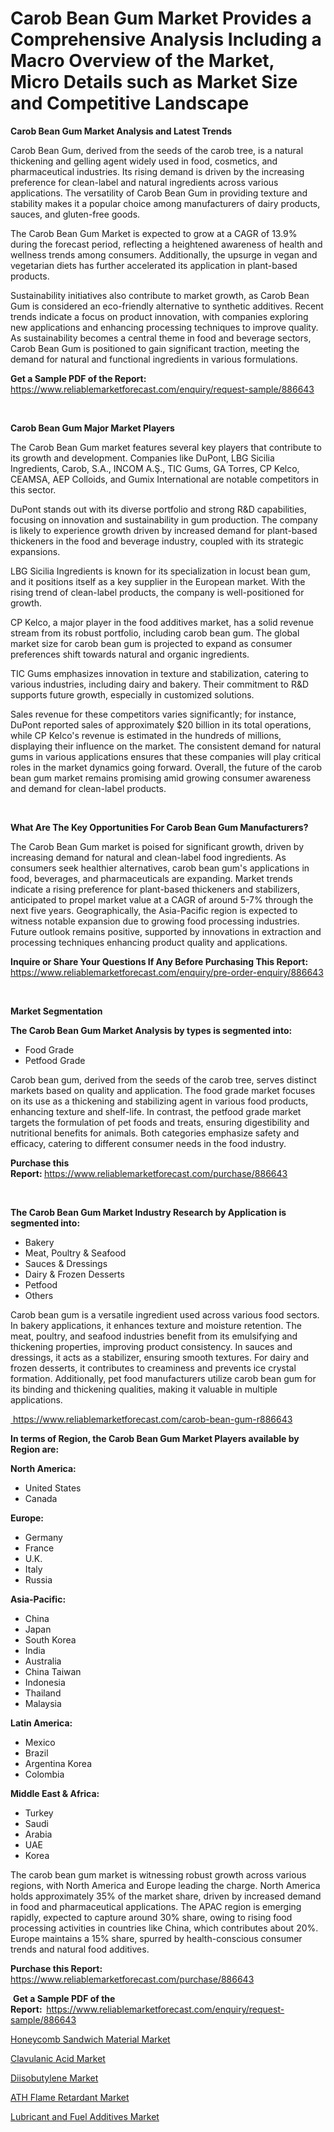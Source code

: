 <p><h1>Carob Bean Gum Market Provides a Comprehensive Analysis Including a Macro Overview of the Market, Micro Details such as Market Size and Competitive Landscape</h1></p><p><strong>Carob Bean Gum Market Analysis and Latest Trends</strong></p>
<p><p>Carob Bean Gum, derived from the seeds of the carob tree, is a natural thickening and gelling agent widely used in food, cosmetics, and pharmaceutical industries. Its rising demand is driven by the increasing preference for clean-label and natural ingredients across various applications. The versatility of Carob Bean Gum in providing texture and stability makes it a popular choice among manufacturers of dairy products, sauces, and gluten-free goods.</p><p>The Carob Bean Gum Market is expected to grow at a CAGR of 13.9% during the forecast period, reflecting a heightened awareness of health and wellness trends among consumers. Additionally, the upsurge in vegan and vegetarian diets has further accelerated its application in plant-based products. </p><p>Sustainability initiatives also contribute to market growth, as Carob Bean Gum is considered an eco-friendly alternative to synthetic additives. Recent trends indicate a focus on product innovation, with companies exploring new applications and enhancing processing techniques to improve quality. As sustainability becomes a central theme in food and beverage sectors, Carob Bean Gum is positioned to gain significant traction, meeting the demand for natural and functional ingredients in various formulations.</p></p>
<p><strong>Get a Sample PDF of the Report:&nbsp;</strong> <a href="https://www.reliablemarketforecast.com/enquiry/request-sample/886643?utm_campaign=1097&utm_medium=2&utm_source=Github&utm_content=ia&utm_term=31032025&utm_id=carob-bean-gum">https://www.reliablemarketforecast.com/enquiry/request-sample/886643</a></p>
<p>&nbsp;</p>
<p><strong>Carob Bean Gum Major Market Players</strong></p>
<p><p>The Carob Bean Gum market features several key players that contribute to its growth and development. Companies like DuPont, LBG Sicilia Ingredients, Carob, S.A., INCOM A.Ş., TIC Gums, GA Torres, CP Kelco, CEAMSA, AEP Colloids, and Gumix International are notable competitors in this sector.</p><p>DuPont stands out with its diverse portfolio and strong R&D capabilities, focusing on innovation and sustainability in gum production. The company is likely to experience growth driven by increased demand for plant-based thickeners in the food and beverage industry, coupled with its strategic expansions.</p><p>LBG Sicilia Ingredients is known for its specialization in locust bean gum, and it positions itself as a key supplier in the European market. With the rising trend of clean-label products, the company is well-positioned for growth. </p><p>CP Kelco, a major player in the food additives market, has a solid revenue stream from its robust portfolio, including carob bean gum. The global market size for carob bean gum is projected to expand as consumer preferences shift towards natural and organic ingredients.</p><p>TIC Gums emphasizes innovation in texture and stabilization, catering to various industries, including dairy and bakery. Their commitment to R&D supports future growth, especially in customized solutions.</p><p>Sales revenue for these competitors varies significantly; for instance, DuPont reported sales of approximately $20 billion in its total operations, while CP Kelco's revenue is estimated in the hundreds of millions, displaying their influence on the market. The consistent demand for natural gums in various applications ensures that these companies will play critical roles in the market dynamics going forward. Overall, the future of the carob bean gum market remains promising amid growing consumer awareness and demand for clean-label products.</p></p>
<p>&nbsp;</p>
<p><strong>What Are The Key Opportunities For Carob Bean Gum Manufacturers?</strong></p>
<p><p>The Carob Bean Gum market is poised for significant growth, driven by increasing demand for natural and clean-label food ingredients. As consumers seek healthier alternatives, carob bean gum's applications in food, beverages, and pharmaceuticals are expanding. Market trends indicate a rising preference for plant-based thickeners and stabilizers, anticipated to propel market value at a CAGR of around 5-7% through the next five years. Geographically, the Asia-Pacific region is expected to witness notable expansion due to growing food processing industries. Future outlook remains positive, supported by innovations in extraction and processing techniques enhancing product quality and applications.</p></p>
<p><strong>Inquire or Share Your Questions If Any Before Purchasing This Report:</strong> <a href="https://www.reliablemarketforecast.com/enquiry/pre-order-enquiry/886643?utm_campaign=1097&utm_medium=2&utm_source=Github&utm_content=ia&utm_term=31032025&utm_id=carob-bean-gum">https://www.reliablemarketforecast.com/enquiry/pre-order-enquiry/886643</a></p>
<p>&nbsp;</p>
<p><strong>Market Segmentation</strong></p>
<p><strong>The Carob Bean Gum Market Analysis by types is segmented into:</strong></p>
<p><ul><li>Food Grade</li><li>Petfood Grade</li></ul></p>
<p><p>Carob bean gum, derived from the seeds of the carob tree, serves distinct markets based on quality and application. The food grade market focuses on its use as a thickening and stabilizing agent in various food products, enhancing texture and shelf-life. In contrast, the petfood grade market targets the formulation of pet foods and treats, ensuring digestibility and nutritional benefits for animals. Both categories emphasize safety and efficacy, catering to different consumer needs in the food industry.</p></p>
<p><strong>Purchase this Report:&nbsp;</strong><a href="https://www.reliablemarketforecast.com/purchase/886643?utm_campaign=1097&utm_medium=2&utm_source=Github&utm_content=ia&utm_term=31032025&utm_id=carob-bean-gum">https://www.reliablemarketforecast.com/purchase/886643</a></p>
<p>&nbsp;</p>
<p><strong>The Carob Bean Gum Market Industry Research by Application is segmented into:</strong></p>
<p><ul><li>Bakery</li><li>Meat, Poultry & Seafood</li><li>Sauces & Dressings</li><li>Dairy & Frozen Desserts</li><li>Petfood</li><li>Others</li></ul></p>
<p><p>Carob bean gum is a versatile ingredient used across various food sectors. In bakery applications, it enhances texture and moisture retention. The meat, poultry, and seafood industries benefit from its emulsifying and thickening properties, improving product consistency. In sauces and dressings, it acts as a stabilizer, ensuring smooth textures. For dairy and frozen desserts, it contributes to creaminess and prevents ice crystal formation. Additionally, pet food manufacturers utilize carob bean gum for its binding and thickening qualities, making it valuable in multiple applications.</p></p>
<p><a href="https://www.reliablemarketforecast.com/carob-bean-gum-r886643?utm_campaign=1097&utm_medium=2&utm_source=Github&utm_content=ia&utm_term=31032025&utm_id=carob-bean-gum">&nbsp;https://www.reliablemarketforecast.com/carob-bean-gum-r886643</a></p>
<p><strong>In terms of Region, the Carob Bean Gum Market Players available by Region are:</strong></p>
<p>
    <p> <strong> North America: </strong>
        <ul>
            <li>United States</li>
            <li>Canada</li>
        </ul>
        </p> 
    <p> <strong> Europe: </strong>
        <ul>
            <li>Germany</li>
            <li>France</li>
            <li>U.K.</li>
            <li>Italy</li>
            <li>Russia</li>
        </ul>
        </p> 
    <p> <strong> Asia-Pacific: </strong>
        <ul>
            <li>China</li>
            <li>Japan</li>
            <li>South Korea</li>
            <li>India</li>
            <li>Australia</li>
            <li>China Taiwan</li>
            <li>Indonesia</li>
            <li>Thailand</li>
            <li>Malaysia</li>
        </ul>
        </p> 
    <p> <strong> Latin America: </strong>
        <ul>
            <li>Mexico</li>
            <li>Brazil</li>
            <li>Argentina Korea</li>
            <li>Colombia</li>
        </ul>
        </p> 
    <p> <strong> Middle East & Africa: </strong>
        <ul>
            <li>Turkey</li>
            <li>Saudi</li>
            <li>Arabia</li>
            <li>UAE</li>
            <li>Korea</li>
        </ul>
    </p>
    </p>
<p><p>The carob bean gum market is witnessing robust growth across various regions, with North America and Europe leading the charge. North America holds approximately 35% of the market share, driven by increased demand in food and pharmaceutical applications. The APAC region is emerging rapidly, expected to capture around 30% share, owing to rising food processing activities in countries like China, which contributes about 20%. Europe maintains a 15% share, spurred by health-conscious consumer trends and natural food additives.</p></p>
<p><strong>Purchase this Report: </strong><a href="https://www.reliablemarketforecast.com/purchase/886643?utm_campaign=1097&utm_medium=2&utm_source=Github&utm_content=ia&utm_term=31032025&utm_id=carob-bean-gum">https://www.reliablemarketforecast.com/purchase/886643</a></p>
<p>&nbsp;<strong>Get a Sample PDF of the Report:&nbsp;&nbsp;</strong><a href="https://www.reliablemarketforecast.com/enquiry/request-sample/886643?utm_campaign=1097&utm_medium=2&utm_source=Github&utm_content=ia&utm_term=31032025&utm_id=carob-bean-gum">https://www.reliablemarketforecast.com/enquiry/request-sample/886643</a></p>
<p><strong></strong></p>
<p><p><a href="https://github.com/elvutedipela/Market-Research-Report-List-1/blob/main/honeycomb-sandwich-material-market.md?utm_campaign=1097&utm_medium=2&utm_source=Github&utm_content=ia&utm_term=31032025&utm_id=carob-bean-gum">Honeycomb Sandwich Material Market</a></p><p><a href="https://github.com/aarajlyre/Market-Research-Report-List-1/blob/main/clavulanic-acid-market.md?utm_campaign=1097&utm_medium=2&utm_source=Github&utm_content=ia&utm_term=31032025&utm_id=carob-bean-gum">Clavulanic Acid Market</a></p><p><a href="https://github.com/sawrovpipolo/Market-Research-Report-List-1/blob/main/diisobutylene-market.md?utm_campaign=1097&utm_medium=2&utm_source=Github&utm_content=ia&utm_term=31032025&utm_id=carob-bean-gum">Diisobutylene Market</a></p><p><a href="https://github.com/ritooesiaba/Market-Research-Report-List-1/blob/main/ath-flame-retardant-market.md?utm_campaign=1097&utm_medium=2&utm_source=Github&utm_content=ia&utm_term=31032025&utm_id=carob-bean-gum">ATH Flame Retardant Market</a></p><p><a href="https://github.com/nkbaroga/Market-Research-Report-List-1/blob/main/lubricant-and-fuel-additives-market.md?utm_campaign=1097&utm_medium=2&utm_source=Github&utm_content=ia&utm_term=31032025&utm_id=carob-bean-gum">Lubricant and Fuel Additives Market</a></p></p>
